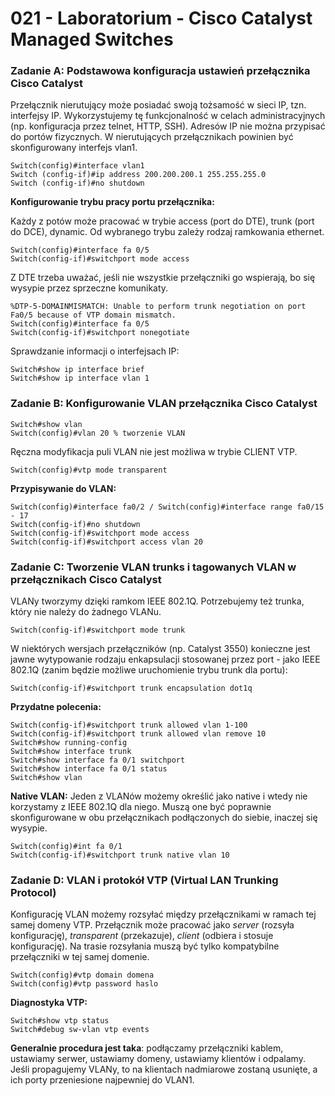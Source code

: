 # 021 - Laboratorium - Cisco Catalyst Managed Switches

### Zadanie A: Podstawowa konfiguracja ustawień przełącznika Cisco Catalyst

Przełącznik nierutujący może posiadać swoją tożsamość w sieci IP, tzn. interfejsy IP. Wykorzystujemy tę funkcjonalność w celach administracyjnych (np. konfiguracja przez telnet, HTTP, SSH). Adresów IP nie można przypisać do portów fizycznych. W nierutujących przełącznikach powinien być skonfigurowany interfejs vlan1.
```
Switch(config)#interface vlan1 
Switch (config-if)#ip address 200.200.200.1 255.255.255.0
Switch (config-if)#no shutdown
```


**Konfigurowanie trybu pracy portu przełącznika:**

Każdy z potów może pracować w trybie access (port do DTE), trunk (port do DCE), dynamic. Od wybranego trybu zależy rodzaj ramkowania ethernet.
```
Switch(config)#interface fa 0/5
Switch(config-if)#switchport mode access 
```

Z DTE trzeba uważać, jeśli nie wszystkie przełączniki go wspierają, bo się wysypie przez sprzeczne komunikaty.
```
%DTP-5-DOMAINMISMATCH: Unable to perform trunk negotiation on port Fa0/5 because of VTP domain mismatch. 
Switch(config)#interface fa 0/5 
Switch(config-if)#switchport nonegotiate
```


Sprawdzanie informacji o interfejsach IP:
```
Switch#show ip interface brief 
Switch#show ip interface vlan 1
```


### Zadanie B: Konfigurowanie VLAN przełącznika Cisco Catalyst
```
Switch#show vlan
Switch(config)#vlan 20 % tworzenie VLAN
```

Ręczna modyfikacja puli VLAN nie jest możliwa w trybie CLIENT VTP.
```
Switch(config)#vtp mode transparent
```


**Przypisywanie do VLAN:**
```
Switch(config)#interface fa0/2 / Switch(config)#interface range fa0/15 - 17 
Switch(config-if)#no shutdown 
Switch(config-if)#switchport mode access 
Switch(config-if)#switchport access vlan 20 
```


### Zadanie C: Tworzenie VLAN trunks i tagowanych VLAN w przełącznikach Cisco Catalyst
VLANy tworzymy dzięki ramkom IEEE 802.1Q. Potrzebujemy też trunka, który nie należy do żadnego VLANu.
```
Switch(config-if)#switchport mode trunk 
```

W niektórych wersjach przełączników (np. Catalyst 3550) konieczne jest jawne wytypowanie rodzaju enkapsulacji stosowanej przez port - jako IEEE 802.1Q (zanim będzie możliwe uruchomienie trybu trunk dla portu): 
```
Switch(config-if)#switchport trunk encapsulation dot1q
```


**Przydatne polecenia:**
```
Switch(config-if)#switchport trunk allowed vlan 1-100
Switch(config-if)#switchport trunk allowed vlan remove 10 
Switch#show running-config 
Switch#show interface trunk 
Switch#show interface fa 0/1 switchport 
Switch#show interface fa 0/1 status 
Switch#show vlan
```


**Native VLAN:**
Jeden z VLANów możemy określić jako native i wtedy nie korzystamy z IEEE 802.1Q dla niego. Muszą one być poprawnie skonfigurowane w obu przełącznikach podłączonych do siebie, inaczej się wysypie.
```
Switch(config)#int fa 0/1 
Switch(config-if)#switchport trunk native vlan 10
```


### Zadanie D: VLAN i protokół VTP (Virtual LAN Trunking Protocol) 
Konfigurację VLAN możemy rozsyłać między przełącznikami w ramach tej samej domeny VTP. Przełącznik może pracować jako *server* (rozsyła konfigurację), *transparent* (przekazuje), *client* (odbiera i stosuje konfigurację). Na trasie rozsyłania muszą być tylko kompatybilne przełączniki w tej samej domenie.
```
Switch(config)#vtp domain domena
Switch(config)#vtp password haslo 
```


**Diagnostyka VTP:**
```
Switch#show vtp status
Switch#debug sw-vlan vtp events 
```


**Generalnie procedura jest taka**: podłączamy przełączniki kablem, ustawiamy serwer, ustawiamy domeny, ustawiamy klientów i odpalamy. Jeśli propagujemy VLANy, to na klientach nadmiarowe zostaną usunięte, a ich porty przeniesione najpewniej do VLAN1.
